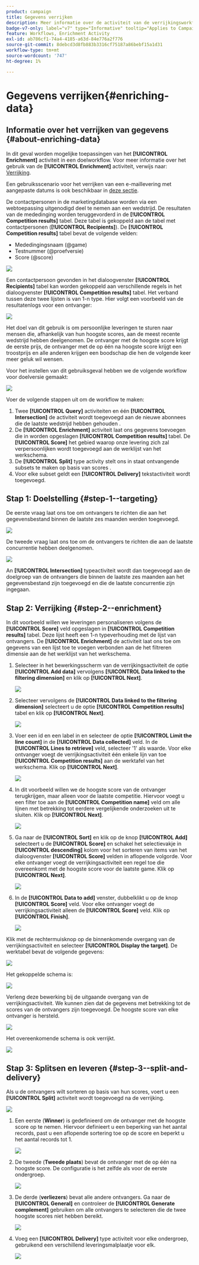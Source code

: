 ```yaml
---
product: campaign
title: Gegevens verrijken
description: Meer informatie over de activiteit van de verrijkingsworkflow
badge-v7-only: label="v7" type="Informative" tooltip="Applies to Campaign Classic v7 only"
feature: Workflows, Enrichment Activity
exl-id: ab786cf1-74a4-4185-a63d-84e776a2f776
source-git-commit: 8debcd3d8fb883b3316cf75187a86bebf15a1d31
workflow-type: tm+mt
source-wordcount: '747'
ht-degree: 1%

---
```


# Gegevens verrijken{#enriching-data}



## Informatie over het verrijken van gegevens {#about-enriching-data}

In dit geval worden mogelijke toepassingen van het **[!UICONTROL Enrichment]** activiteit in een doelworkflow. Voor meer informatie over het gebruik van de **[!UICONTROL Enrichment]** activiteit, verwijs naar: [Verrijking](enrichment.md).

Een gebruiksscenario voor het verrijken van een e-maillevering met aangepaste datums is ook beschikbaar in [deze sectie](email-enrichment-with-custom-date-fields.md).

De contactpersonen in de marketingdatabase worden via een webtoepassing uitgenodigd deel te nemen aan een wedstrijd. De resultaten van de mededinging worden teruggevorderd in de **[!UICONTROL Competition results]** tabel. Deze tabel is gekoppeld aan de tabel met contactpersonen (**[!UICONTROL Recipients]**). De **[!UICONTROL Competition results]** tabel bevat de volgende velden:

* Mededingingsnaam (@game)
* Testnummer (@proefversie)
* Score (@score)

![](assets/uc1_enrich_1.png)

Een contactpersoon gevonden in het dialoogvenster **[!UICONTROL Recipients]** tabel kan worden gekoppeld aan verschillende regels in het dialoogvenster **[!UICONTROL Competition results]** tabel. Het verband tussen deze twee lijsten is van 1-n type. Hier volgt een voorbeeld van de resultatenlogs voor een ontvanger:

![](assets/uc1_enrich_2.png)

Het doel van dit gebruik is om persoonlijke leveringen te sturen naar mensen die, afhankelijk van hun hoogste scores, aan de meest recente wedstrijd hebben deelgenomen. De ontvanger met de hoogste score krijgt de eerste prijs, de ontvanger met de op één na hoogste score krijgt een troostprijs en alle anderen krijgen een boodschap die hen de volgende keer meer geluk wil wensen.

Voor het instellen van dit gebruiksgeval hebben we de volgende workflow voor doelversie gemaakt:

![](assets/uc1_enrich_3.png)

Voer de volgende stappen uit om de workflow te maken:

1. Twee **[!UICONTROL Query]** activiteiten en één **[!UICONTROL Intersection]** de activiteit wordt toegevoegd aan de nieuwe abonnees die de laatste wedstrijd hebben gehouden .
1. De **[!UICONTROL Enrichment]** activiteit laat ons gegevens toevoegen die in worden opgeslagen **[!UICONTROL Competition results]** tabel. De **[!UICONTROL Score]** het gebied waarop onze levering zich zal verpersoonlijken wordt toegevoegd aan de werklijst van het werkschema.
1. De **[!UICONTROL Split]** type activity stelt ons in staat ontvangende subsets te maken op basis van scores .
1. Voor elke subset geldt een **[!UICONTROL Delivery]** tekstactiviteit wordt toegevoegd.

## Stap 1: Doelstelling {#step-1--targeting}

De eerste vraag laat ons toe om ontvangers te richten die aan het gegevensbestand binnen de laatste zes maanden werden toegevoegd.

![](assets/uc1_enrich_4.png)

De tweede vraag laat ons toe om de ontvangers te richten die aan de laatste concurrentie hebben deelgenomen.

![](assets/uc1_enrich_5.png)

An **[!UICONTROL Intersection]** typeactiviteit wordt dan toegevoegd aan de doelgroep van de ontvangers die binnen de laatste zes maanden aan het gegevensbestand zijn toegevoegd en die de laatste concurrentie zijn ingegaan.

## Stap 2: Verrijking {#step-2--enrichment}

In dit voorbeeld willen we leveringen personaliseren volgens de **[!UICONTROL Score]** veld opgeslagen in **[!UICONTROL Competition results]** tabel. Deze lijst heeft een 1-n typeverhouding met de lijst van ontvangers. De **[!UICONTROL Enrichment]** de activiteit laat ons toe om gegevens van een lijst toe te voegen verbonden aan de het filtreren dimensie aan de het werklijst van het werkschema.

1. Selecteer in het bewerkingsscherm van de verrijkingsactiviteit de optie **[!UICONTROL Add data]** vervolgens **[!UICONTROL Data linked to the filtering dimension]** en klik op **[!UICONTROL Next]**.

   ![](assets/uc1_enrich_6.png)

1. Selecteer vervolgens de **[!UICONTROL Data linked to the filtering dimension]** selecteert u de optie **[!UICONTROL Competition results]** tabel en klik op **[!UICONTROL Next]**.

   ![](assets/uc1_enrich_7.png)

1. Voer een id en een label in en selecteer de optie **[!UICONTROL Limit the line count]** in de **[!UICONTROL Data collected]** veld. In de **[!UICONTROL Lines to retrieve]** veld, selecteer &#39;1&#39; als waarde. Voor elke ontvanger voegt de verrijkingsactiviteit één enkele lijn van toe **[!UICONTROL Competition results]** aan de werktafel van het werkschema. Klik op **[!UICONTROL Next]**.

   ![](assets/uc1_enrich_8.png)

1. In dit voorbeeld willen we de hoogste score van de ontvanger terugkrijgen, maar alleen voor de laatste competitie. Hiervoor voegt u een filter toe aan de **[!UICONTROL Competition name]** veld om alle lijnen met betrekking tot eerdere vergelijkende onderzoeken uit te sluiten. Klik op **[!UICONTROL Next]**.

   ![](assets/uc1_enrich_9.png)

1. Ga naar de **[!UICONTROL Sort]** en klik op de knop **[!UICONTROL Add]** selecteert u de **[!UICONTROL Score]** en schakel het selectievakje in **[!UICONTROL descending]** kolom voor het sorteren van items van het dialoogvenster **[!UICONTROL Score]** velden in aflopende volgorde. Voor elke ontvanger voegt de verrijkingsactiviteit een regel toe die overeenkomt met de hoogste score voor de laatste game. Klik op **[!UICONTROL Next]**.

   ![](assets/uc1_enrich_10.png)

1. In de **[!UICONTROL Data to add]** venster, dubbelklikt u op de knop **[!UICONTROL Score]** veld. Voor elke ontvanger voegt de verrijkingsactiviteit alleen de **[!UICONTROL Score]** veld. Klik op **[!UICONTROL Finish]**.

   ![](assets/uc1_enrich_11.png)

Klik met de rechtermuisknop op de binnenkomende overgang van de verrijkingsactiviteit en selecteer **[!UICONTROL Display the target]**. De werktabel bevat de volgende gegevens:

![](assets/uc1_enrich_13.png)

Het gekoppelde schema is:

![](assets/uc1_enrich_15.png)

Verleng deze bewerking bij de uitgaande overgang van de verrijkingsactiviteit. We kunnen zien dat de gegevens met betrekking tot de scores van de ontvangers zijn toegevoegd. De hoogste score van elke ontvanger is hersteld.

![](assets/uc1_enrich_12.png)

Het overeenkomende schema is ook verrijkt.

![](assets/uc1_enrich_14.png)

## Stap 3: Splitsen en leveren {#step-3--split-and-delivery}

Als u de ontvangers wilt sorteren op basis van hun scores, voert u een **[!UICONTROL Split]** activiteit wordt toegevoegd na de verrijking.

![](assets/uc1_enrich_18.png)

1. Een eerste (**Winner**) is gedefinieerd om de ontvanger met de hoogste score op te nemen. Hiervoor definieert u een beperking van het aantal records, past u een aflopende sortering toe op de score en beperkt u het aantal records tot 1.

   ![](assets/uc1_enrich_16.png)

1. De tweede (**Tweede plaats**) bevat de ontvanger met de op één na hoogste score. De configuratie is het zelfde als voor de eerste ondergroep.

   ![](assets/uc1_enrich_17.png)

1. De derde (**verliezers**) bevat alle andere ontvangers. Ga naar de **[!UICONTROL General]** en controleer de **[!UICONTROL Generate complement]** gebruiken om alle ontvangers te selecteren die de twee hoogste scores niet hebben bereikt.

   ![](assets/uc1_enrich_19.png)

1. Voeg een **[!UICONTROL Delivery]** type activiteit voor elke ondergroep, gebruikend een verschillend leveringsmalplaatje voor elk.

   ![](assets/uc1_enrich_20.png)
